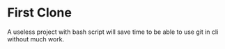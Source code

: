 # First Clone

A useless project with bash script will save time to be able to use git in cli without much work.
